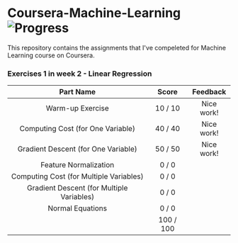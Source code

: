 # Coursera-Machine-Learning ![Progress](http://progressed.io/bar/12)

This repository contains the assignments that I've compeleted for Machine Learning course on Coursera.

### Exercises 1 in week 2 - Linear Regression
| Part Name                                 | Score     | Feedback   |
| :---:                                     | :---:     | :---:      |
| Warm-up Exercise                          |  10 /  10 | Nice work! |
| Computing Cost (for One Variable)         |  40 /  40 | Nice work! |
| Gradient Descent (for One Variable)       |  50 /  50 | Nice work! |
| Feature Normalization                     |   0 /   0 |            |
| Computing Cost (for Multiple Variables)   |   0 /   0 |            |
| Gradient Descent (for Multiple Variables) |   0 /   0 |            | 
| Normal Equations                          |   0 /   0 |            |
|                                           | 100 / 100 |            |